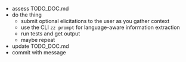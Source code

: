 - assess TODO_DOC.md
- do the thing
  - submit optional elicitations to the user as you gather context
  - use the CLI `zz prompt` for language-aware information extraction
  - run tests and get output
  - maybe repeat
- update TODO_DOC.md
- commit with message